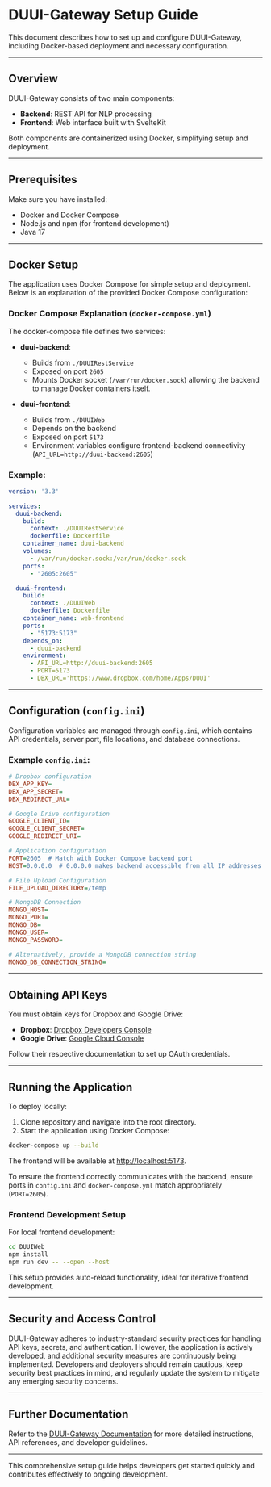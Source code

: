 # DUUI-Gateway Setup Guide

This document describes how to set up and configure DUUI-Gateway, including Docker-based deployment and necessary configuration.

---

## Overview

DUUI-Gateway consists of two main components:

- **Backend**: REST API for NLP processing
- **Frontend**: Web interface built with SvelteKit

Both components are containerized using Docker, simplifying setup and deployment.

---

## Prerequisites

Make sure you have installed:

- Docker and Docker Compose
- Node.js and npm (for frontend development)
- Java 17

---

## Docker Setup

The application uses Docker Compose for simple setup and deployment. Below is an explanation of the provided Docker Compose configuration:

### Docker Compose Explanation (`docker-compose.yml`)

The docker-compose file defines two services:

- **duui-backend**:
    - Builds from `./DUUIRestService`
    - Exposed on port `2605`
    - Mounts Docker socket (`/var/run/docker.sock`) allowing the backend to manage Docker containers itself.

- **duui-frontend**:
    - Builds from `./DUUIWeb`
    - Depends on the backend
    - Exposed on port `5173`
    - Environment variables configure frontend-backend connectivity (`API_URL=http://duui-backend:2605`)

### Example:

```yaml
version: '3.3'

services:
  duui-backend:
    build:
      context: ./DUUIRestService
      dockerfile: Dockerfile
    container_name: duui-backend
    volumes:
      - /var/run/docker.sock:/var/run/docker.sock
    ports:
      - "2605:2605"

  duui-frontend:
    build:
      context: ./DUUIWeb
      dockerfile: Dockerfile
    container_name: web-frontend
    ports:
      - "5173:5173"
    depends_on:
      - duui-backend
    environment:
      - API_URL=http://duui-backend:2605
      - PORT=5173
      - DBX_URL='https://www.dropbox.com/home/Apps/DUUI'
```

---

## Configuration (`config.ini`)

Configuration variables are managed through `config.ini`, which contains API credentials, server port, file locations, and database connections.

### Example `config.ini`:

```ini
# Dropbox configuration
DBX_APP_KEY=
DBX_APP_SECRET=
DBX_REDIRECT_URL=

# Google Drive configuration
GOOGLE_CLIENT_ID=
GOOGLE_CLIENT_SECRET=
GOOGLE_REDIRECT_URI=

# Application configuration
PORT=2605  # Match with Docker Compose backend port
HOST=0.0.0.0  # 0.0.0.0 makes backend accessible from all IP addresses

# File Upload Configuration
FILE_UPLOAD_DIRECTORY=/temp

# MongoDB Connection
MONGO_HOST=
MONGO_PORT=
MONGO_DB=
MONGO_USER=
MONGO_PASSWORD=

# Alternatively, provide a MongoDB connection string
MONGO_DB_CONNECTION_STRING=
```

---

## Obtaining API Keys

You must obtain keys for Dropbox and Google Drive:

- **Dropbox**: [Dropbox Developers Console](https://www.dropbox.com/developers)
- **Google Drive**: [Google Cloud Console](https://console.cloud.google.com/apis/dashboard)

Follow their respective documentation to set up OAuth credentials.

---

## Running the Application

To deploy locally:

1. Clone repository and navigate into the root directory.
2. Start the application using Docker Compose:

```bash
docker-compose up --build
```

The frontend will be available at [http://localhost:5173](http://localhost:5173).

To ensure the frontend correctly communicates with the backend, ensure ports in `config.ini` and `docker-compose.yml` match appropriately (`PORT=2605`).

### Frontend Development Setup

For local frontend development:

```bash
cd DUUIWeb
npm install
npm run dev -- --open --host
```

This setup provides auto-reload functionality, ideal for iterative frontend development.

---

## Security and Access Control

DUUI-Gateway adheres to industry-standard security practices for handling API keys, secrets, and authentication. However, the application is actively developed, and additional security measures are continuously being implemented. Developers and deployers should remain cautious, keep security best practices in mind, and regularly update the system to mitigate any emerging security concerns.

---

## Further Documentation

Refer to the [DUUI-Gateway Documentation](https://texttechnologylab.github.io/DUUI-Gateway/) for more detailed instructions, API references, and developer guidelines.

---

This comprehensive setup guide helps developers get started quickly and contributes effectively to ongoing development.

